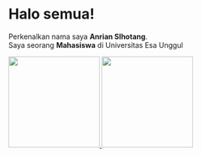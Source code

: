 # Halo semua! 
Perkenalkan nama saya **Anrian SIhotang**.\
Saya seorang **Mahasiswa** di Universitas Esa Unggul
 
<p align="left">
<a href="https://github.com/anriansihotang">
  <img height="180em" src="https://github-readme-stats-eight-theta.vercel.app/api?username=anriansihotang&show_icons=true&theme=algolia&include_all_commits=true&count_private=true"/>
  <img height="180em" src="https://github-readme-stats-eight-theta.vercel.app/api/top-langs/?username=anriansihotang&layout=compact&langs_count=8&theme=algolia"/>
</a>
</p>
